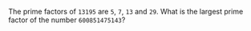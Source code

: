 The prime factors of `13195` are `5`, `7`, `13` and `29`.
What is the largest prime factor of the number `600851475143`?
